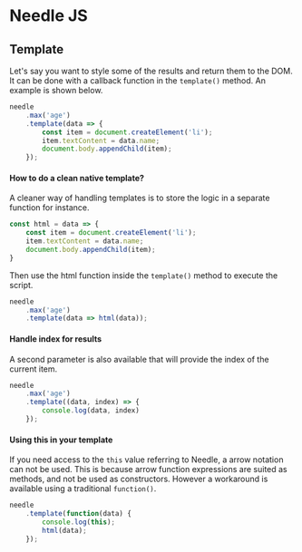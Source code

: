 # Needle JS 

## Template
Let's say you want to style some of the results and return them to the DOM. It can be done with a callback function 
in the `template()` method. An example is shown below.
```javascript
needle
    .max('age')
    .template(data => {
        const item = document.createElement('li');
        item.textContent = data.name;
        document.body.appendChild(item);
    });
```
#### How to do a clean native template?
A cleaner way of handling templates is to store the logic in a separate function for instance.
```javascript
const html = data => {
    const item = document.createElement('li');
    item.textContent = data.name;
    document.body.appendChild(item);
}
```
Then use the html function inside the `template()` method to execute the script. 
```javascript
needle
    .max('age')
    .template(data => html(data));
```
#### Handle index for results
A second parameter is also available that will provide the index of the current item. 
```javascript
needle
    .max('age')
    .template((data, index) => {
        console.log(data, index)
    });
```
#### Using this in your template
If you need access to the `this` value referring to Needle, a arrow notation can not be used. This is because arrow 
function expressions are suited as methods, and not be used as constructors. However a workaround is available using 
a traditional `function()`.
```javascript
needle
    .template(function(data) {
        console.log(this);
        html(data);
    });
```